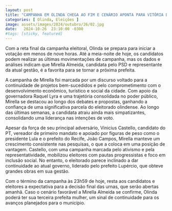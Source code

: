 ```yaml
---
layout: post
title: "CAMPANHA EM OLINDA CHEGA AO FIM E CENÁRIO APONTA PARA VITÓRIA DE MIRELLA ALMEIDA"
categories: [ Olinda, Eleições ]
image: assets/images/2024/outubro/26/02.jpg
date:   2024-10-26  23:10:00 -0300
#tags: [sticky, featured]
---
```

Com a reta final da campanha eleitoral, Olinda se prepara para iniciar a votação em menos de nove horas. Até a meia-noite de hoje, os candidatos podem realizar as últimas movimentações de campanha, mas os dados e análises indicam que Mirella Almeida, candidata pelo PSD e representante da atual gestão, é a favorita para se tornar a próxima prefeita.

A campanha de Mirella foi marcada por um discurso voltado para a continuidade de projetos bem-sucedidos e pelo comprometimento com o desenvolvimento econômico, turístico e social da cidade. Com apoio da governadora Raquel Lyra e uma trajetória consolidada no poder público, Mirella se destacou ao longo dos debates e propostas, ganhando a confiança de uma significativa parcela do eleitorado olindense. Ao longo das últimas semanas, a candidata atraiu ainda mais simpatizantes, consolidando uma liderança nas intenções de voto.

Apesar da força de seu principal adversário, Vinicius Castello, candidato do PT, vereador de primeiro mandato e apoiado por figuras de peso como o presidente Lula e o prefeito do Recife, João Campos, Mirella manteve um crescimento consistente nas pesquisas, o que a coloca em uma posição de vantagem. Castello, com uma campanha marcada pelo ativismo e pela representatividade, mobilizou eleitores com pautas progressistas e foco em inclusão social. No entanto, o eleitorado parece inclinado a dar continuidade ao atual governo, liderado pelo prefeito Lupércio, que obteve grandes obras em sua gestão.

Com o término da campanha às 23h59 de hoje, resta aos candidatos e eleitores a expectativa para a decisão final das urnas, que serão abertas amanhã. Caso o cenário favorável a Mirella Almeida se confirme, Olinda poderá ter sua terceira prefeita mulher, um sinal de continuidade para os avanços planejados para o município.